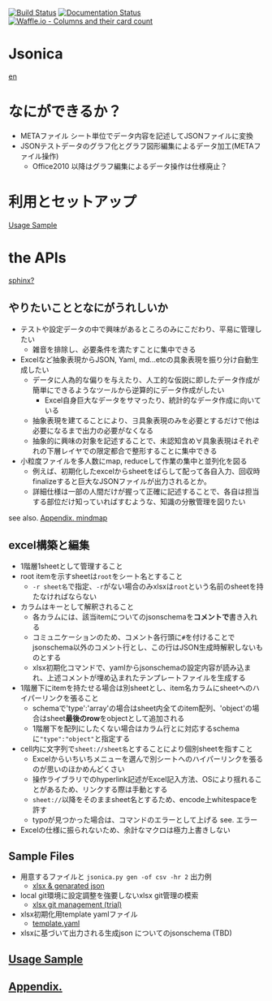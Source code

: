 [![Build Status](https://travis-ci.org/setminami/Jsonica.svg?branch=master)](https://travis-ci.org/setminami/Jsonica) [![Documentation Status](https://readthedocs.org/projects/jsonica/badge/?version=latest)](http://jsonica.readthedocs.io/en/latest/?badge=latest)
 [![Waffle.io - Columns and their card count](https://badge.waffle.io/setminami/Jsonica.png?columns=all)](https://waffle.io/setminami/Jsonica?utm_source=badge)

# Jsonica
[en](./README.md)

# なにができるか？
- METAファイル シート単位でデータ内容を記述してJSONファイルに変換
- JSONテストデータのグラフ化とグラフ図形編集によるデータ加工(METAファイル操作)
  - Office2010 以降はグラフ編集によるデータ操作は仕様廃止？

# 利用とセットアップ
[Usage Sample](./Usage_Samples.md)

# the APIs
[sphinx?](https://jsonica.readthedocs.io/ja/latest/)

## やりたいこととなにがうれしいか
- テストや設定データの中で興味があるところのみにこだわり、平易に管理したい
  - 雑音を排除し、必要条件を満たすことに集中できる
- Excelなど抽象表現からJSON, Yaml, md...etcの具象表現を振り分け自動生成したい
  - データに人為的な偏りを与えたり、人工的な仮説に即したデータ作成が簡単にできるようなツールから逆算的にデータ作成がしたい
    - Excel自身巨大なデータをサマったり、統計的なデータ作成に向いている
  - 抽象表現を建てることにより、∃具象表現のみを必要とするだけで他は必要になるまで出力の必要がなくなる
  - 抽象的に興味の対象を記述することで、未認知含め∀具象表現はそれぞれの下層レイヤでの限定都合で整形することに集中できる
- 小粒度ファイルを多人数にmap, reduceして作業の集中と並列化を図る
  - 例えば、初期化したexcelからsheetをばらして配って各自入力、回収時finalizeすると巨大なJSONファイルが出力されるとか。
  - 詳細仕様は一部の人間だけが握って正確に記述することで、各自は担当する部位だけ知っていればすむような、知識の分散管理を図りたい

see also. [Appendix. mindmap](./Appendixies.md)

## excel構築と編集
- 1階層1sheetとして管理すること
- root itemを示すsheetは`root`をシート名とすること
  - `-r sheet名`で指定、`-r`がない場合のみxlsxは`root`という名前のsheetを持たなければならない
- カラムはキーとして解釈されること
  - 各カラムには、該当itemについてのjsonschemaを**コメントで**書き入れる
  - コミュニケーションのため、コメント各行頭に`#`を付けることでjsonschema以外のコメント行とし、この行はJSON生成時解釈しないものとする
  - xlsx初期化コマンドで、yamlからjsonschemaの設定内容が読み込まれ、上述コメントが埋め込まれたテンプレートファイルを生成する
- 1階層下にitemを持たせる場合は別sheetとし、item名カラムにsheetへのハイパーリンクを張ること
  - schemaで'type':'array'の場合はsheet内全てのitem配列、'object'の場合はsheet**最後のrow**をobjectとして追加される
  - 1階層下を配列にしたくない場合はカラム行とに対応するschemaに`"type":"object"`と指定する
- cell内に文字列で`sheet://sheet名`とすることにより個別sheetを指すこと
  - Excelからいちいちメニューを選んで別シートへのハイパーリンクを張るのが思いのほかめんどくさい
  - 操作ライブラリでのhyperlink記述がExcel記入方法、OSにより揺れることがあるため、リンクする際は手動とする
  - `sheet://`以降をそのままsheet名とするため、encode上whitespaceを許す
  - typoが見つかった場合は、コマンドのエラーとして上げる see. エラー
- Excelの仕様に振られないため、余計なマクロは極力上書きしない

## Sample Files
- 用意するファイルと `jsonica.py gen -of csv -hr 2` 出力例
  - [xlsx & genarated json](https://github.com/setminami/Jsonica/tree/master/Samples)
- local git環境に設定調整を強要しないxlsx git管理の模索
  - [xlsx git management (trial)](https://github.com/setminami/Jsonica/tree/master/output/cheatsheet.xlsx)
- xlsx初期化用template yamlファイル
  - [template.yaml](https://github.com/setminami/Jsonica/blob/master/template.yaml)
- xlsxに基づいて出力される生成json についてのjsonschema (TBD)

## [Usage Sample](./Usage_Samples.md)
## [Appendix.](./Appendixies.md)
